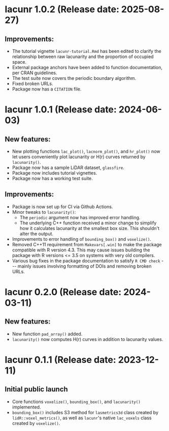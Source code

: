 # lacunr 1.0.2 (Release date: 2025-08-27)

## Improvements:

* The tutorial vignette `lacunr-tutorial.Rmd` has been edited to clarify the relationship between raw lacunarity and the proportion of occupied space.
* External package anchors have been added to function documentation, per CRAN guidelines.
* The test suite now covers the periodic boundary algorithm.
* Fixed broken URLs.
* Package now has a `CITATION` file.

# lacunr 1.0.1 (Release date: 2024-06-03)

## New features:

* New plotting functions `lac_plot()`, `lacnorm_plot()`, and `hr_plot()` now let users conveniently plot lacunarity or H(r) curves returned by `lacunarity()`.
* Package now has a sample LiDAR dataset, `glassfire`.
* Package now includes tutorial vignettes.
* Package now has a working test suite.

## Improvements:

* Package is now set up for CI via Github Actions.
* Minor tweaks to `lacunarity()`:
    - The `periodic` argument now has improved error handling.
    - The underlying C++ function received a minor change to simplify how it calculates lacunarity at the smallest box size. This shouldn't alter the output.
* Improvements to error handling of `bounding_box()` and `voxelize()`.
* Removed C++11 requirement from `Makevars[.win]` to make the package compatible with R version 4.3. This may cause issues building the package with R versions <= 3.5 on systems with very old compilers.
* Various bug fixes in the package documentation to satisfy `R CMD check` --- mainly issues involving formatting of DOIs and removing broken URLs.

# lacunr 0.2.0 (Release date: 2024-03-11)

## New features:

* New function `pad_array()` added.
* `lacunarity()` now computes H(r) curves in addition to lacunarity values.

# lacunr 0.1.1 (Release date: 2023-12-11)

## Initial public launch

* Core functions `voxelize()`, `bounding_box()`, and `lacunarity()` implemented.
* `bounding_box()` includes S3 method for `lasmetrics3d` class created by `lidR::voxel_metrics()`, as well as `lacunr`'s native `lac_voxels` class created by `voxelize()`.
